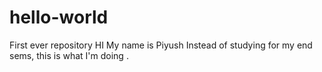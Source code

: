 # hello-world
First ever repository 
HI My name is Piyush
Instead of studying for my end sems, this is what I'm doing .
